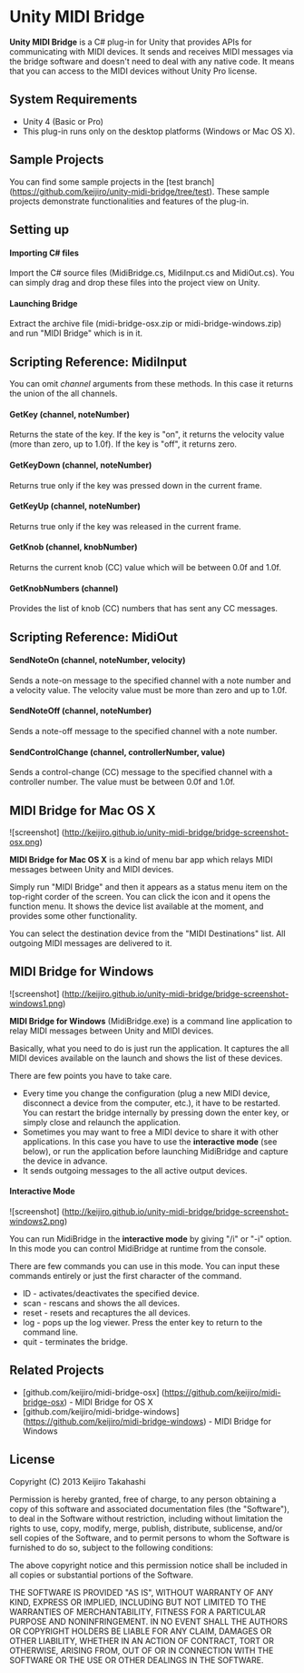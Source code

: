 Unity MIDI Bridge
=================

**Unity MIDI Bridge** is a C# plug-in for Unity that provides APIs for
communicating with MIDI devices. It sends and receives MIDI messages via the
bridge software and doesn't need to deal with any native code. It means that
you can access to the MIDI devices without Unity Pro license.

System Requirements
-------------------

- Unity 4 (Basic or Pro)
- This plug-in runs only on the desktop platforms (Windows or Mac OS X).

Sample Projects
---------------

You can find some sample projects in the [test branch]
(https://github.com/keijiro/unity-midi-bridge/tree/test). These sample projects
demonstrate functionalities and features of the plug-in.

Setting up
----------

#### Importing C# files

Import the C# source files (MidiBridge.cs, MidiInput.cs and MidiOut.cs). You
can simply drag and drop these files into the project view on Unity.

#### Launching Bridge

Extract the archive file (midi-bridge-osx.zip or midi-bridge-windows.zip) and
run "MIDI Bridge" which is in it.

Scripting Reference: MidiInput
------------------------------

You can omit *channel* arguments from these methods. In this case it returns
the union of the all channels.

#### GetKey (channel, noteNumber)

Returns the state of the key. If the key is "on", it returns the velocity value
(more than zero, up to 1.0f). If the key is "off", it returns zero.

#### GetKeyDown (channel, noteNumber)

Returns true only if the key was pressed down in the current frame.

#### GetKeyUp (channel, noteNumber)

Returns true only if the key was released in the current frame.

#### GetKnob (channel, knobNumber)

Returns the current knob (CC) value which will be between 0.0f and 1.0f.

#### GetKnobNumbers (channel)

Provides the list of knob (CC) numbers that has sent any CC messages.

Scripting Reference: MidiOut
----------------------------

#### SendNoteOn (channel, noteNumber, velocity)

Sends a note-on message to the specified channel with a note number and a
velocity value. The velocity value must be more than zero and up to 1.0f.

#### SendNoteOff (channel, noteNumber)

Sends a note-off message to the specified channel with a note number.

#### SendControlChange (channel, controllerNumber, value)

Sends a control-change (CC) message to the specified channel with a controller
number. The value must be between 0.0f and 1.0f.

MIDI Bridge for Mac OS X
------------------------

![screenshot]
(http://keijiro.github.io/unity-midi-bridge/bridge-screenshot-osx.png)

**MIDI Bridge for Mac OS X** is a kind of menu bar app which relays MIDI
messages between Unity and MIDI devices.

Simply run "MIDI Bridge" and then it appears as a status menu item on the
top-right corder of the screen. You can click the icon and it opens the
function menu. It shows the device list available at the moment, and provides
some other functionality.

You can select the destination device from the "MIDI Destinations" list. All
outgoing MIDI messages are delivered to it.

MIDI Bridge for Windows
-----------------------

![screenshot]
(http://keijiro.github.io/unity-midi-bridge/bridge-screenshot-windows1.png)

**MIDI Bridge for Windows** (MidiBridge.exe) is a command line application to
relay MIDI messages between Unity and MIDI devices.

Basically, what you need to do is just run the application. It captures the all
MIDI devices available on the launch and shows the list of these devices.

There are few points you have to take care.

- Every time you change the configuration (plug a new MIDI device, disconnect
  a device from the computer, etc.), it have to be restarted. You can restart
  the bridge internally by pressing down the enter key, or simply close and
  relaunch the application.
- Sometimes you may want to free a MIDI device to share it with other
  applications. In this case you have to use the **interactive mode** (see
  below), or run the application before launching MidiBridge and capture the
  device in advance.
- It sends outgoing messages to the all active output devices.

#### Interactive Mode

![screenshot]
(http://keijiro.github.io/unity-midi-bridge/bridge-screenshot-windows2.png)

You can run MidiBridge in the **interactive mode** by giving "/i" or "-i"
option. In this mode you can control MidiBridge at runtime from the console.

There are few commands you can use in this mode. You can input these commands
entirely or just the first character of the command.

- ID - activates/deactivates the specified device.
- scan - rescans and shows the all devices.
- reset - resets and recaptures the all devices.
- log - pops up the log viewer. Press the enter key to return to the command line.
- quit - terminates the bridge.

Related Projects
----------------

- [github.com/keijiro/midi-bridge-osx]
  (https://github.com/keijiro/midi-bridge-osx) - MIDI Bridge for OS X
- [github.com/keijiro/midi-bridge-windows]
  (https://github.com/keijiro/midi-bridge-windows) - MIDI Bridge for Windows

License
-------

Copyright (C) 2013 Keijiro Takahashi

Permission is hereby granted, free of charge, to any person obtaining a copy of
this software and associated documentation files (the "Software"), to deal in
the Software without restriction, including without limitation the rights to
use, copy, modify, merge, publish, distribute, sublicense, and/or sell copies of
the Software, and to permit persons to whom the Software is furnished to do so,
subject to the following conditions:

The above copyright notice and this permission notice shall be included in all
copies or substantial portions of the Software.

THE SOFTWARE IS PROVIDED "AS IS", WITHOUT WARRANTY OF ANY KIND, EXPRESS OR
IMPLIED, INCLUDING BUT NOT LIMITED TO THE WARRANTIES OF MERCHANTABILITY, FITNESS
FOR A PARTICULAR PURPOSE AND NONINFRINGEMENT. IN NO EVENT SHALL THE AUTHORS OR
COPYRIGHT HOLDERS BE LIABLE FOR ANY CLAIM, DAMAGES OR OTHER LIABILITY, WHETHER
IN AN ACTION OF CONTRACT, TORT OR OTHERWISE, ARISING FROM, OUT OF OR IN
CONNECTION WITH THE SOFTWARE OR THE USE OR OTHER DEALINGS IN THE SOFTWARE.
